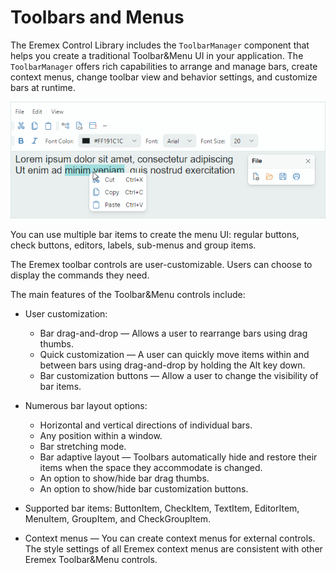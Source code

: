 # Toolbars and Menus

The Eremex Control Library includes the `ToolbarManager` component that helps you create a traditional Toolbar&amp;Menu UI in your application. The `ToolbarManager` offers rich capabilities to arrange and manage bars, create context menus, change toolbar view and behavior settings, and customize bars at runtime.

![toolbars](images/toolbars.png)

You can use multiple bar items to create the menu UI: regular buttons, check buttons, editors, labels, sub-menus and group items.

The Eremex toolbar controls are user-customizable. Users can choose to display the commands they need. 

The main features of the Toolbar&amp;Menu controls include:

- User customization:
    - Bar drag-and-drop — Allows a user to rearrange bars using drag thumbs.
    - Quick customization — A user can quickly move items within and between bars using drag-and-drop by holding the Alt key down.
    - Bar customization buttons — Allow a user to change the visibility of bar items.

- Numerous bar layout options:
    - Horizontal and vertical directions of individual bars.
    - Any position within a window.
    - Bar stretching mode.
    - Bar adaptive layout — Toolbars automatically hide and restore their items when the space they accommodate is changed.
    - An option to show/hide bar drag thumbs.
    - An option to show/hide bar customization buttons.
    
- Supported bar items: ButtonItem, CheckItem, TextItem, EditorItem, MenuItem, GroupItem, and CheckGroupItem.
- Context menus — You can create context menus for external controls. The style settings of all Eremex context menus are consistent with other Eremex Toolbar&amp;Menu controls.
